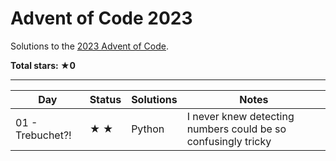 # Advent of Code 2023

Solutions to the [2023 Advent of Code](https://adventofcode.com/2023).

**Total stars: ★0**

---

<!-- ★ ☆ -->

| Day | Status | Solutions | Notes |
|-----|--------|-----------|-------|
| 01 - Trebuchet?! | ★ ★    | Python | I never knew detecting numbers could be so confusingly tricky |
